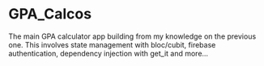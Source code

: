 # GPA_Calcos
The main GPA calculator app building from my knowledge on the previous one. This involves state management with bloc/cubit, firebase authentication, dependency injection with get_it and more...
